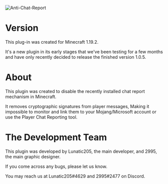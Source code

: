 
![Anti-Chat-Report](https://user-images.githubusercontent.com/62179704/190010585-b96241b1-335b-497b-a1c0-60101f5f6475.png)

<h1> Version </h1>

This plug-in was created for Minecraft 1.19.2.

It's a new plugin in its early stages that we've been testing for a few months and have only recently decided to release the finished version 1.0.5.

<h1> About </h1>

This plugin was created to disable the recently installed chat report mechanism in Minecraft.

It removes cryptographic signatures from player messages,
Making it impossible to monitor and link them to your Mojang/Microsoft account or use the Player Chat Reporting tool.

<h1> The Development Team </h1>

This plugin was developed by Lunatic205, the main developer, and 2995, the main graphic designer.

If you come across any bugs, please let us know.

You may reach us at Lunatic205#4629 and 2995#2477 on Discord.
